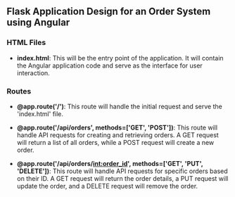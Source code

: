 ## Flask Application Design for an Order System using Angular

### HTML Files

- **index.html**: This will be the entry point of the application. It will contain the Angular application code and serve as the interface for user interaction.

### Routes

- **@app.route('/')**: This route will handle the initial request and serve the 'index.html' file.

- **@app.route('/api/orders', methods=['GET', 'POST'])**: This route will handle API requests for creating and retrieving orders. A GET request will return a list of all orders, while a POST request will create a new order.

- **@app.route('/api/orders/<int:order_id>', methods=['GET', 'PUT', 'DELETE'])**: This route will handle API requests for specific orders based on their ID. A GET request will return the order details, a PUT request will update the order, and a DELETE request will remove the order.